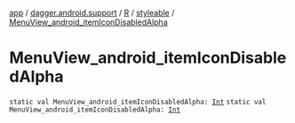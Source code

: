 [app](../../../index.md) / [dagger.android.support](../../index.md) / [R](../index.md) / [styleable](index.md) / [MenuView_android_itemIconDisabledAlpha](./-menu-view_android_item-icon-disabled-alpha.md)

# MenuView_android_itemIconDisabledAlpha

`static val MenuView_android_itemIconDisabledAlpha: `[`Int`](https://kotlinlang.org/api/latest/jvm/stdlib/kotlin/-int/index.html)
`static val MenuView_android_itemIconDisabledAlpha: `[`Int`](https://kotlinlang.org/api/latest/jvm/stdlib/kotlin/-int/index.html)
